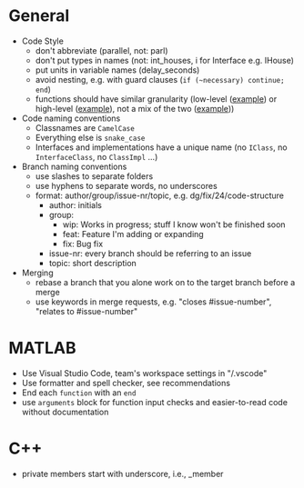# General
- Code Style
    - don't abbreviate (parallel, not: parl)
    - don't put types in names (not: int_houses, i for Interface e.g. IHouse)
    - put units in variable names (delay_seconds)
    - avoid nesting, e.g. with guard clauses (`if (~necessary) continue; end`)
    - functions should have similar granularity
    (low-level ([example](https://git-ce.rwth-aachen.de/cpm/coincar/software/graph_based_planning/-/blob/3d051fdc54efd4d3980ee5a86120796544bcd73b/hlc/controller/@HighLevelController/HighLevelController.m#L135)) or
    high-level ([example](https://git-ce.rwth-aachen.de/cpm/coincar/software/graph_based_planning/-/blob/3d051fdc54efd4d3980ee5a86120796544bcd73b/hlc/controller/@HighLevelController/HighLevelController.m#L161)),
    not a mix of the two ([example](https://git-ce.rwth-aachen.de/cpm/coincar/software/graph_based_planning/-/blob/3d051fdc54efd4d3980ee5a86120796544bcd73b/hlc/controller/@HighLevelController/HighLevelController.m#L183)))
- Code naming conventions
    - Classnames are `CamelCase`
    - Everything else is `snake_case`
    - Interfaces and implementations have a unique name (no `IClass`, no `InterfaceClass`, no `ClassImpl` ...)
- Branch naming conventions
    - use slashes to separate folders
    - use hyphens to separate words, no underscores
    - format: author/group/issue-nr/topic, e.g. dg/fix/24/code-structure
        - author: initials
        - group:
            - wip: Works in progress; stuff I know won't be finished soon
            - feat: Feature I'm adding or expanding
            - fix: Bug fix
        - issue-nr: every branch should be referring to an issue
        - topic: short description
- Merging
    - rebase a branch that you alone work on to the target branch before a merge
    - use keywords in merge requests, e.g. "closes #issue-number", "relates to #issue-number"

# MATLAB
- Use Visual Studio Code, team's workspace settings in "/.vscode"
- Use formatter and spell checker, see recommendations
- End each `function` with an `end`
- use `arguments` block for function input checks and easier-to-read code without documentation

# C++
- private members start with underscore, i.e., _member
